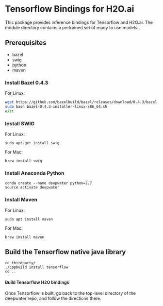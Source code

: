 # Tensorflow Bindings for H2O.ai

This package provides inference bindings for Tensorflow and H2O.ai.
The module directory contains a pretrained set of ready to use models. 


## Prerequisites

  - bazel
  - swig
  - python
  - maven

### Install Bazel 0.4.3
For Linux:

```bash
wget https://github.com/bazelbuild/bazel/releases/download/0.4.3/bazel-0.4.3-installer-linux-x86_64.sh
sudo bash bazel-0.4.3-installer-linux-x86_64.sh
exit
```

### Install SWIG
For Linux:
```
sudo apt-get install swig
```

For Mac:
```
brew install swig
```

### Install Anaconda Python

```
conda create --name deepwater python=2.7
source activate deepwater
```


### Install Maven
For Linux:
```
sudo apt install maven
```

For Mac:
```
brew install maven
```

## Build the Tensorflow native java library
```
cd thirdparty/
./cppbuild install tensorflow
cd ..
```

#### Build Tensorflow H2O bindings
Once Tensorflow is built, go back to the top-level directory of the deepwater repo, and follow the directions there.
